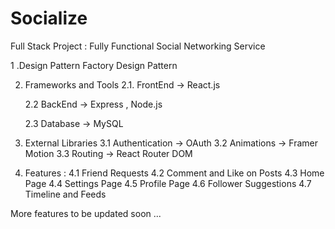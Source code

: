 # Socialize

Full Stack Project : Fully Functional Social Networking Service

1 .Design Pattern 
   Factory Design Pattern
   
2. Frameworks and Tools 
   2.1. FrontEnd -> React.js
   
   2.2  BackEnd  -> Express , Node.js
   
   2.3  Database -> MySQL
       
3. External Libraries 
   3.1 Authentication -> OAuth
   3.2 Animations     -> Framer Motion
   3.3 Routing        -> React Router DOM
   
4. Features :
   4.1 Friend Requests 
   4.2 Comment and Like on Posts 
   4.3 Home Page
   4.4 Settings Page
   4.5 Profile Page
   4.6 Follower Suggestions
   4.7 Timeline and Feeds

More features to be updated soon ...
